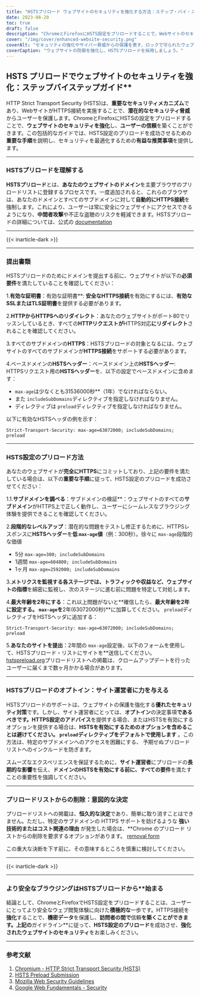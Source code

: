 ```yaml
---
title: "HSTSプリロード ウェブサイトのセキュリティを強化する方法：ステップ・バイ・ステップ・ガイド"
date: 2023-08-20
toc: true
draft: false
description: "ChromeとFirefoxにHSTS設定をプリロードすることで、Webサイトのセキュリティとユーザーの信頼を向上させる方法をご紹介します。シームレスな実装のためのステップバイステップガイドに従ってください。"
cover: "/img/cover/enhanced-website-security.png"
coverAlt: "セキュリティの強化やサイバー脅威からの保護を表す、ロックで守られたウェブサイトの漫画風イラスト。"
coverCaption: "ウェブサイトの防御を強化し、HSTSプリロードを採用しましょう。"
---
```


## HSTS プリロードでウェブサイトのセキュリティを強化：ステップバイステップガイド**

HTTP Strict Transport Security (HSTS)は、**重要なセキュリティメカニズム**であり、WebサイトがHTTPS接続を実施することで、**潜在的なセキュリティ脅威**からユーザーを保護します。ChromeとFirefoxにHSTSの設定をプリロードすることで、**ウェブサイトのセキュリティを強化**し、**ユーザーの信頼**を築くことができます。この包括的なガイドでは、HSTS設定のプリロードを成功させるための**重要な手順**を説明し、セキュリティを最適化するための**有益な推奨事項**を提供します。

______

### HSTSプリロードを理解する

**HSTSプリロード**とは、**あなたのウェブサイトのドメイン**を主要ブラウザのプリロードリストに登録するプロセスです。一度追加されると、これらのブラウザは、あなたのドメインとすべてのサブドメインに対して**自動的にHTTPS接続**を強制します。これにより、ユーザーは常に安全にウェブサイトにアクセスできるようになり、**中間者攻撃**や不正な盗聴のリスクを軽減できます。HSTSプリロードの詳細については、公式の [documentation](https://hstspreload.org/)

______

{{< inarticle-dark >}}

______

### 提出書類

HSTSプリロードのためにドメインを提出する前に、ウェブサイトが以下の**必須要件**を満たしていることを確認してください：

1.**有効な証明書**：有効な証明書**: **安全なHTTPS接続**を有効にするには、**有効なSSLまたはTLS証明書**を提供する必要があります。

2.**HTTPからHTTPSへのリダイレクト**：あなたのウェブサイトがポート80でリッスンしているとき、すべての**HTTPリクエストが**HTTPS対応**にリダイレクト**されることを確認してください。

3.すべてのサブドメインの**HTTPS**：HSTSプリロードの対象となるには、ウェブサイトのすべてのサブドメインが**HTTPS接続**をサポートする必要があります。

4.ベースドメインの**HSTSヘッダー**：ベースドメイン上の**HSTSヘッダー**: HTTPSリクエスト用の**HSTSヘッダー**を、以下の設定でベースドメインに含めます：
   - `max-age`は少なくとも31536000秒**（1年）でなければならない。
   - また `includeSubDomains`ディレクティブを指定しなければなりません。
   - ディレクティブは `preload`ディレクティブを指定しなければなりません。

以下に有効なHSTSヘッダの例を示す：

```http
Strict-Transport-Security: max-age=63072000; includeSubDomains; preload
```

______

### HSTS設定のプリロード方法

あなたのウェブサイトが**完全にHTTPS**にコミットしており、上記の要件を満たしている場合は、以下の**重要な手順**に従って、HSTS設定のプリロードを成功させてください：

1.1.**サブドメインを調べる**：サブドメインの検証**：ウェブサイトのすべての**サブドメイン**がHTTPS上で正しく動作し、ユーザーにシームレスなブラウジング体験を提供できることを確認してください。

2.**段階的なレベルアップ**：潜在的な問題をテストし修正するために、HTTPSレスポンスに**HSTSヘッダー**を**低 `max-age`値**（例：300秒）。徐々に `max-age`段階的な価値
   - 5分 `max-age=300; includeSubDomains`
   - 1週間 `max-age=604800; includeSubDomains`
   - 1ヶ月 `max-age=2592000; includeSubDomains`

3.**メトリクスを監視する各ステージでは、トラフィックや収益など、ウェブサイトの指標**を綿密に監視し、次のステージに進む前に問題を特定して対処します。

4.**最大年齢を2年にする**：これ以上問題がないと**確信したら、**最大年齢を2年に設定する。 `max-age`を**2年(63072000秒)**に加算してください。 `preload`ディレクティブをHSTSヘッダに追加する：
```http
Strict-Transport-Security: max-age=63072000; includeSubDomains; preload
```

5.**あなたのサイトを提出**：2年間の `max-age`設定後、以下のフォームを使用して、HSTSプリロード・リストにサイトを**送信してください。 [hstspreload.org](https://hstspreload.org/)プリロードリストへの掲載は、クロームアップデートを行ったユーザーに届くまで数ヶ月かかる場合があります。
______

### HSTSプリロードのオプトイン：サイト運営者に力を与える

HSTSプリロードのサポートは、ウェブサイトの保護を強化する**優れたセキュリティ対策**です。しかし、サイト運営者にとっては、**オプトイン**の決定事項**であるべきです。HTTPS設定のアドバイス**を提供する場合、またはHSTSを有効にするオプションを提供する場合は、**HSTSを有効にするためのオプションを含めることは避けてください。 `preload`ディレクティブをデフォルトで使用します** 。この方法は、特定のサブドメインへのアクセスを困難にする、 予期せぬプリロードリストへのインクルードを防ぎます。

スムーズなエクスペリエンスを保証するために、**サイト運営者**にプリロードの**長期的な影響**を伝え、**ドメインのHSTSを有効にする前に、すべての要件**を満たすことの重要性を強調してください。

______

### プリロードリストからの削除：意図的な決定

プリロードリストへの掲載は、**恒久的な決定**であり、簡単に取り消すことはできません。ただし、特定のサブドメインの HTTPS サポートを妨げるような **強い技術的またはコスト関連の理由** が発生した場合は、**Chrome のプリロード リストからの削除を要求するオプションがあります。 [removal form](https://hstspreload.org/removal/)

この重大な決断を下す前に、その意味するところを慎重に検討してください。
______

{{< inarticle-dark >}}

______

### より安全なブラウジングはHSTSプリロードから**始まる

結論として、ChromeとFirefoxでHSTS設定をプリロードすることは、ユーザーにとってより安全なウェブ閲覧体験に向けた**積極的な**一歩です。HTTPS接続を**強化**することで、**機密データ**を保護し、**訪問者の間で**信頼**を築くことができます。上記の**ガイドライン**に従って、**HSTS設定のプリロード**を成功させ、**強化されたウェブサイトのセキュリティ**をお楽しみください。

______

### 参考文献

1. [Chromium - HTTP Strict Transport Security (HSTS)](https://www.chromium.org/hsts/)
2. [HSTS Preload Submission](https://hstspreload.org/)
3. [Mozilla Web Security Guidelines](https://infosec.mozilla.org/guidelines/web_security)
4. [Google Web Fundamentals - Security](https://developers.google.com/web/fundamentals/security/)
